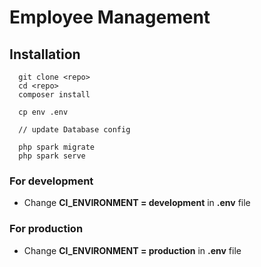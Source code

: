 # Employee Management

## Installation

```
  git clone <repo>
  cd <repo>
  composer install

  cp env .env

  // update Database config

  php spark migrate
  php spark serve
```

### For development

- Change **CI_ENVIRONMENT = development** in **.env** file

### For production

- Change **CI_ENVIRONMENT = production** in **.env** file
